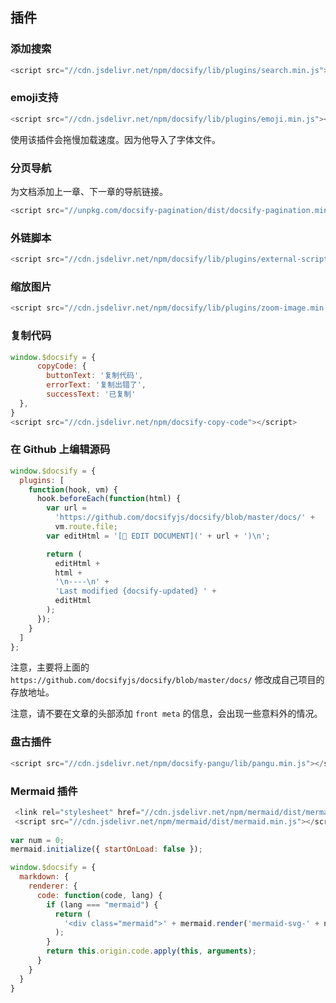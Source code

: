 ## 插件

### 添加搜索

```javascript
<script src="//cdn.jsdelivr.net/npm/docsify/lib/plugins/search.min.js"></script>
```

### emoji支持

```javascript
<script src="//cdn.jsdelivr.net/npm/docsify/lib/plugins/emoji.min.js"></script>
```

使用该插件会拖慢加载速度。因为他导入了字体文件。

### 分页导航

为文档添加上一章、下一章的导航链接。

```javascript
<script src="//unpkg.com/docsify-pagination/dist/docsify-pagination.min.js"></script>
```

### 外链脚本

```javascript
<script src="//cdn.jsdelivr.net/npm/docsify/lib/plugins/external-script.min.js"></script>
```

### 缩放图片

```javascript
<script src="//cdn.jsdelivr.net/npm/docsify/lib/plugins/zoom-image.min.js"></script>
```

### 复制代码

```javascript
window.$docsify = { 
      copyCode: {
        buttonText: '复制代码',
        errorText: '复制出错了',
        successText: '已复制'
  },
}
<script src="//cdn.jsdelivr.net/npm/docsify-copy-code"></script>
```

### 在 Github 上编辑源码

```javascript
window.$docsify = {
  plugins: [
    function(hook, vm) {
      hook.beforeEach(function(html) {
        var url =
          'https://github.com/docsifyjs/docsify/blob/master/docs/' +
          vm.route.file;
        var editHtml = '[📝 EDIT DOCUMENT](' + url + ')\n';

        return (
          editHtml +
          html +
          '\n----\n' +
          'Last modified {docsify-updated} ' +
          editHtml
        );
      });
    }
  ]
};
```

注意，主要将上面的 `https://github.com/docsifyjs/docsify/blob/master/docs/` 修改成自己项目的存放地址。

注意，请不要在文章的头部添加 `front meta` 的信息，会出现一些意料外的情况。

### 盘古插件

```javascript
<script src="//cdn.jsdelivr.net/npm/docsify-pangu/lib/pangu.min.js"></script>
```

### Mermaid 插件

```javascript
 <link rel="stylesheet" href="//cdn.jsdelivr.net/npm/mermaid/dist/mermaid.min.css">
 <script src="//cdn.jsdelivr.net/npm/mermaid/dist/mermaid.min.js"></script>
 
var num = 0;
mermaid.initialize({ startOnLoad: false });

window.$docsify = {
  markdown: {
    renderer: {
      code: function(code, lang) {
        if (lang === "mermaid") {
          return (
            '<div class="mermaid">' + mermaid.render('mermaid-svg-' + num++, code) + "</div>"
          );
        }
        return this.origin.code.apply(this, arguments);
      }
    }
  }
}
```

